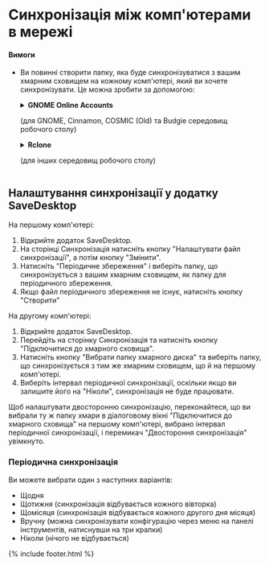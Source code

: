 
# Синхронізація між комп'ютерами в мережі
#### Вимоги
- Ви повинні створити папку, яка буде синхронізуватися з вашим хмарним сховищем на кожному комп'ютері, який ви хочете синхронізувати. Це можна зробити за допомогою:
  
  <details>
    <summary><b>GNOME Online Accounts</b><p>(для GNOME, Cinnamon, COSMIC (Old) та Budgie середовищ робочого столу)</p></summary>
    <ul>
      <li>Відкрийте Налаштування GNOME</li>
      <li>Перейдіть до розділу Онлайн-акаунти та виберіть свій сервіс хмарного диска</li>
    </ul>
    <img src="https://raw.githubusercontent.com/vikdevelop/SaveDesktop/webpage/wiki/synchronization/screenshots/OnlineAccounts_en.png">
    
  </details>

  <details>
    <summary><b>Rclone</b><p>(для інших середовищ робочого столу)</p></summary>
    <ul>
      <li>Встановіть Rclone</li>
      <pre><code>sudo -v ; curl https://rclone.org/install.sh | sudo bash</code></pre>
      <li>Налаштуйте Rclone за допомогою цієї команди, яка створює папку для хмарного диска, налаштовує Rclone та монтує папку:
      <pre><code>mkdir -p ~/drive &amp;&amp; rclone config create drive your-cloud-drive-service &amp;&amp; nohup rclone mount drive: ~/drive --vfs-cache-mode writes &amp; echo "The drive has been mounted successfully"</code></pre>
      <p>* Замість `your-cloud-drive-service` використовуйте назву вашого сервісу хмарного диска, наприклад, `drive` (для Google Drive), `onedrive`, `dropbox` тощо.</p></li>
      <li>Дайте доступ до створеної папки у [Flatseal app](https://flathub.org/apps/com.github.tchx84.Flatseal).</li>
    </ul>
  </details>
  
## Налаштування синхронізації у додатку SaveDesktop
На першому комп'ютері:
1. Відкрийте додаток SaveDesktop.
2. На сторінці Синхронізація натисніть кнопку "Налаштувати файл синхронізації", а потім кнопку "Змінити".
3. Натисніть "Періодичне збереження" і виберіть папку, що синхронізується з вашим хмарним сховищем, як папку для періодичного збереження.
4. Якщо файл періодичного збереження не існує, натисніть кнопку "Створити"

На другому комп'ютері:
1. Відкрийте додаток SaveDesktop.
2. Перейдіть на сторінку Синхронізація та натисніть кнопку "Підключитися до хмарного сховища".
3. Натисніть кнопку "Вибрати папку хмарного диска" та виберіть папку, що синхронізується з тим же хмарним сховищем, що й на першому комп'ютері.
4. Виберіть інтервал періодичної синхронізації, оскільки якщо ви залишите його на "Ніколи", синхронізація не буде працювати.

Щоб налаштувати двосторонню синхронізацію, переконайтеся, що ви вибрали ту ж папку хмари в діалоговому вікні "Підключитися до хмарного сховища" на першому комп'ютері, вибрано інтервал періодичної синхронізації, і перемикач "Двостороння синхронізація" увімкнуто.

### Періодична синхронізація
Ви можете вибрати один з наступних варіантів:
- Щодня
- Щотижня (синхронізація відбувається кожного вівторка)
- Щомісяця (синхронізація відбувається кожного другого дня місяця)
- Вручну (можна синхронізувати конфігурацію через меню на панелі інструментів, натиснувши на три крапки)
- Ніколи (нічого не відбувається)

{% include footer.html %}
